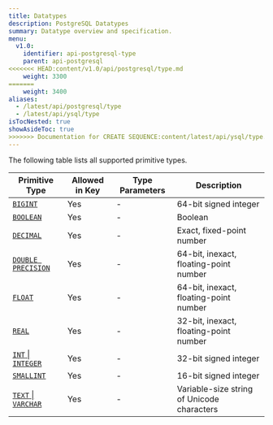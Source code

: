 ```yaml
---
title: Datatypes
description: PostgreSQL Datatypes
summary: Datatype overview and specification.
menu:
  v1.0:
    identifier: api-postgresql-type
    parent: api-postgresql
<<<<<<< HEAD:content/v1.0/api/postgresql/type.md
    weight: 3300
=======
    weight: 3400
aliases:
  - /latest/api/postgresql/type
  - /latest/api/ysql/type
isTocNested: true
showAsideToc: true
>>>>>>> Documentation for CREATE SEQUENCE:content/latest/api/ysql/type.md
---
```


The following table lists all supported primitive types.

Primitive Type | Allowed in Key | Type Parameters | Description |
---------------|----------------|-----------------|-------------|
[`BIGINT`](../type_int) | Yes | - | 64-bit signed integer |
[`BOOLEAN`](../type_bool) | Yes | - | Boolean |
[`DECIMAL`](../type_number) | Yes | - | Exact, fixed-point number |
[`DOUBLE PRECISION`](../type_number) | Yes | - | 64-bit, inexact, floating-point number |
[`FLOAT`](../type_number) | Yes | - | 64-bit, inexact, floating-point number |
[`REAL`](../type_number) | Yes | - | 32-bit, inexact, floating-point number |
[`INT` &#124; `INTEGER`](../type_int) | Yes | - | 32-bit signed integer |
[`SMALLINT`](../type_int) | Yes | - | 16-bit signed integer |
[`TEXT` &#124; `VARCHAR`](../type_text) | Yes | - | Variable-size string of Unicode characters |
